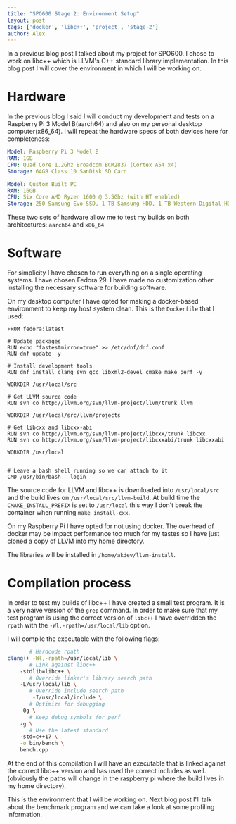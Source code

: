 ```yaml
---
title: "SPO600 Stage 2: Environment Setup"
layout: post
tags: ['docker', 'libc++', 'project', 'stage-2']
author: Alex
---
```


In a previous blog post I talked about my project for SPO600. I chose to
work on libc++ which is LLVM's C++ standard library implementation. In this
blog post I will cover the environment in which I will be working on.

# Hardware

In the previous blog I said I will conduct my development and tests on a
Raspberry Pi 3 Model B(aarch64) and also on my personal desktop computer(x86\_64).
I will repeat the hardware specs of both devices here for completeness:

```yaml
Model: Raspberry Pi 3 Model B
RAM: 1GB
CPU: Quad Core 1.2Ghz Broadcom BCM2837 (Cortex A54 x4)
Storage: 64GB Class 10 SanDisk SD Card
```

```yaml
Model: Custom Built PC
RAM: 16GB
CPU: Six Core AMD Ryzen 1600 @ 3.5Ghz (with HT enabled)
Storage: 250 Samsung Evo SSD, 1 TB Samsung HDD, 1 TB Western Digital HDD
```

These two sets of hardware allow me to test my builds on both architectures: `aarch64`
and `x86_64`

# Software

For simplicity I have chosen to run everything on a single operating systems. I have chosen
Fedora 29. I have made no customization other installing the necessary software for building
software.

On my desktop computer I have opted for making a docker-based environment to keep my
host system clean. This is the `Dockerfile` that I used:

```docker
FROM fedora:latest

# Update packages
RUN echo "fastestmirror=true" >> /etc/dnf/dnf.conf
RUN dnf update -y

# Install development tools
RUN dnf install clang svn gcc libxml2-devel cmake make perf -y

WORKDIR /usr/local/src

# Get LLVM source code
RUN svn co http://llvm.org/svn/llvm-project/llvm/trunk llvm

WORKDIR /usr/local/src/llvm/projects

# Get libcxx and libcxx-abi
RUN svn co http://llvm.org/svn/llvm-project/libcxx/trunk libcxx
RUN svn co http://llvm.org/svn/llvm-project/libcxxabi/trunk libcxxabi

WORKDIR /usr/local


# Leave a bash shell running so we can attach to it
CMD /usr/bin/bash --login
```

The source code for LLVM and libc++ is downloaded into `/usr/local/src` and the build
lives on `/usr/local/src/llvm-build`. At build time the `CMAKE_INSTALL_PREFIX` is set to
`/usr/local` this way I don't break the container when running `make install-cxx`.

On my Raspberry Pi I have opted for not using docker. The overhead of docker may be impact
performance too much for my tastes so I have just cloned a copy of LLVM into my home directory.

The libraries will be installed in `/home/akdev/llvm-install`.

# Compilation process

In order to test my builds of libc++ I have created a small test program. It is a very naive
version of the `grep` command. In order to make sure that my test program is using the correct
version of `libc++` I have overridden the `rpath` with the `-Wl,-rpath=/usr/local/lib` option.

I will compile the executable with the following flags:

```bash
       # Hardcode rpath
clang++ -Wl,-rpath=/usr/local/lib \ 
       # Link against libc++
	-stdlib=libc++ \
       # Override linker's library search path
	-L/usr/local/lib \
       # Override include search path
        -I/usr/local/include \
       # Optimize for debugging
	-0g \
       # Keep debug symbols for perf
	-g \
       # Use the latest standard
	-std=c++17 \
	-o bin/bench \
	bench.cpp
```

At the end of this compilation I will have an executable that is linked against the correct
libc++ version and has used the correct includes as well.(obviously the paths will change in
the raspberry pi where the build lives in my home directory).


This is the environment that I will be working on. Next blog post I'll talk about the benchmark
program and we can take a look at some profiling information.
